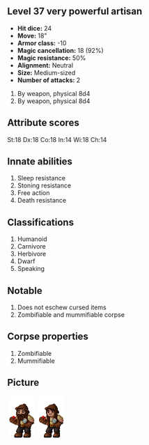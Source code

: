 ## Level 37 very powerful artisan
- **Hit dice:** 24
- **Move:** 18"
- **Armor class:** -10
- **Magic cancellation:** 18 (92%)
- **Magic resistance:** 50%
- **Alignment:** Neutral
- **Size:** Medium-sized
- **Number of attacks:** 2
1. By weapon, physical 8d4
2. By weapon, physical 8d4
## Attribute scores
St:18 Dx:18 Co:18 In:14 Wi:18 Ch:14
## Innate abilities
1. Sleep resistance
2. Stoning resistance
3. Free action
4. Death resistance
## Classifications
1. Humanoid
2. Carnivore
3. Herbivore
4. Dwarf
5. Speaking
## Notable
1. Does not eschew cursed items
2. Zombifiable and mummifiable corpse
## Corpse properties
1. Zombifiable
2. Mummifiable
## Picture
![Dwarven geologist](https://github.com/hyvanmielenpelit/GnollHackTileSet/blob/main/Monsters/dwarven_geologist/dwarven_geologist.png) ![Dwarven geologist](https://github.com/hyvanmielenpelit/GnollHackTileSet/blob/main/Monsters/dwarven_geologist/dwarven_geologist_female.png)
